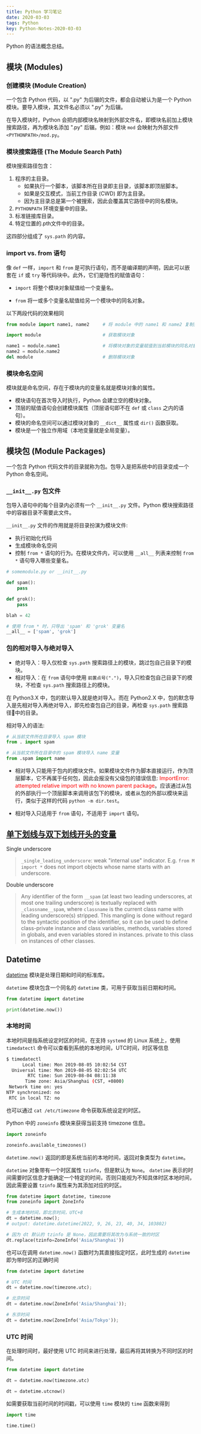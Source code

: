 ```yaml
---
title: Python 学习笔记
date: 2020-03-03
tags: Python
key: Python-Notes-2020-03-03
---
```


Python 的语法概念总结。

<!--more-->

## 模块 (Modules)

### 创建模块 (Module Creation)

一个包含 Python 代码，以 ".py" 为后辍的文件，都会自动被认为是一个 Python 模块。要导入模块，其文件名必须以 ".py" 为后辍。

在导入模块时，Python 会把内部模块名映射到外部文件名，即模块名前加上模块搜索路径，再为模块名添加 ".py" 后辍。例如：模块 `mod` 会映射为外部文件 `<PYTHONPATH>/mod.py`。

### 模块搜索路径 (The Module Search Path)

模块搜索路径包含：

1. 程序的主目录。  
   - 如果执行一个脚本，该脚本所在目录即主目录，该脚本即顶层脚本。
   - 如果是交互模式，当前工作目录 (CWD) 即为主目录。  
   - 因为主目录总是第一个被搜索，因此会覆盖其它路径中的同名模块。
2. `PYTHONPATH` 环境变量中的目录。
3. 标准链接库目录。
4. 特定位置的.pth文件中的目录。

这四部分组成了 `sys.path` 的内容。

### import vs. from 语句

像 `def` 一样，`import` 和 `from` 是可执行语句，而不是编译期的声明，因此可以嵌套在 `if` 或 `try` 等代码块中。此外，它们是隐性的赋值语句：

- `import` 将整个模块对象赋值给一个变量名。

- `from` 将一或多个变量名赋值给另一个模块中的同名对象。

以下两段代码的效果相同

```python
from module import name1, name2     # 将 module 中的 name1 和 name2 复制到当前模块的同名对象
```

```python
import module                       # 获取模块对象

name1 = module.name1                # 将模块对象的变量赋值到当前模块的同名对象
name2 = module.name2
del module                          # 删除模块对象
```

### 模块命名空间

模块就是命名空间，存在于模块内的变量名就是模块对象的属性。

- 模块语句在首次导入时执行，Python 会建立空的模块对象。
- 顶层的赋值语句会创建模块属性（顶层语句即不在 `def` 或 `class` 之内的语句）。
- 模块的命名空间可以通过模块对象的 `__dict__` 属性或 `dir()` 函数获取。
- 模块是一个独立作用域（本地变量就是全局变量）。

## 模块包 (Module Packages)

一个包含 Python 代码文件的目录就称为包。包导入是把系统中的目录变成一个 Python 命名空间。

### `__init__.py` 包文件

包导入语句中的每个目录内必须有一个 `__init__.py` 文件。Python 模块搜索路径中的容器目录不需要此文件。

`__init__.py` 文件的作用就是将目录扮演为模块文件:

- 执行初始化代码
- 生成模块命名空间
- 控制 `from *` 语句的行为。在模块文件内，可以使用 `__all__` 列表来控制 `from *` 语句导入哪些变量名。

```python
# somemodule.py or __init__.py

def spam():
    pass

def grok():
    pass

blah = 42

# 使用 from * 时，只导出 'spam' 和 'grok' 变量名
__all__ = ['spam', 'grok']
```

### 包的相对导入与绝对导入

- 绝对导入：导入仅检查 `sys.path` 搜索路径上的模块，跳过包自己目录下的模块。
- 相对导入：在 `from` 语句中使用 `前置点号(".")`，导入只检查包自己目录下的模块，不检查 `sys.path` 搜索路径上的模块。

在 Python3.X 中，包的默认导入就是绝对导入。而在 Python2.X 中，包的默念导入是先相对导入再绝对导入，即先检查包自己的目录，再检查 `sys.path` 搜索路径中的目录。

相对导入的语法:

```python
# 从当前文件所在目录导入 spam 模块
from . import spam

# 从当前文件所在目录中的 spam 模块导入 name 变量
from .spam import name
```

- 相对导入只能用于包内的模块文件。如果模块文件作为脚本直接运行，作为顶层脚本，它不再属于任何包，因此会报没有父级包的错误信息: <span style="color:red">ImportError: attempted relative import with no known parent package</span>。应该通过从包的外部执行一个顶层脚本来调用该包下的模块，或者从包的外部以模块来运行，类似于这样的代码 `python -m dir.test`。

- 相对导入只适用于 `from` 语句，不适用于 `import` 语句。

## [单下划线与双下划线开头的变量](https://stackoverflow.com/questions/1301346/what-is-the-meaning-of-single-and-double-underscore-before-an-object-name)

Single underscore

> `_single_leading_underscore`: weak "internal use" indicator. E.g. `from M import *` does not import objects whose name starts with an underscore.

Double underscore

> Any identifier of the form `__spam` (at least two leading underscores, at most one trailing underscore) is textually replaced with `_classname__spam`, where `classname` is the current class name with leading underscore(s) stripped. This mangling is done without regard to the syntactic position of the identifier, so it can be used to define class-private instance and class variables, methods, variables stored in globals, and even variables stored in instances. private to this class on instances of other classes.

## Datetime

[datetime](https://docs.python.org/zh-cn/3/library/datetime.html) 模块是处理日期和时间的标准库。

`datetime` 模块包含一个同名的 `datetime` 类，可用于获取当前日期和时间。

```python
from datetime import datetime

print(datetime.now())
```

### 本地时间

本地时间是指系统设定时区的时间，在支持 `systemd` 的 Linux 系统上，使用 `timedatectl` 命令可以查看到系统的本地时间，UTC时间，时区等信息

```sh
$ timedatectl
      Local time: Mon 2019-08-05 10:02:54 CST
  Universal time: Mon 2019-08-05 02:02:54 UTC
        RTC time: Sun 2019-08-04 08:11:38
       Time zone: Asia/Shanghai (CST, +0800)
 Network time on: yes
NTP synchronized: no
 RTC in local TZ: no
```

也可以通过 `cat /etc/timezone` 命令获取系统设定的时区。

Python 中的 `zoneinfo` 模块来获得当前支持 timezone 信息。

```python
import zoneinfo

zoneinfo.available_timezones()
```

`datetime.now()` 返回的即是系统当前的本地时间，返回对象类型为 `datetime`。

`datetime` 对象带有一个时区属性 `tzinfo`，但是默认为 `None`。 `datetime` 表示的时间需要时区信息才能确定一个特定的时间，否则只能视为不知具体时区本地时间，因此需要设置 `tzinfo` 属性来为其添加对应的时区。

```python
from datetime import datetime, timezone
from zoneinfo import ZoneInfo

# 生成本地时间，即北京时间，UTC+8
dt = datetime.now();
# output: datetime.datetime(2022, 9, 26, 23, 40, 34, 103802)

# 因为 dt 默认的 tzinfo 是 None，因此需要将其改为与系统一致的时区
dt.replace(tzinfo=ZoneInfo('Asia/Shanghai'))
```

也可以在调用 `datetime.now()` 函数时为其直接指定时区，此时生成的 `datetime` 即为带时区的正确时间

```python
from datetime import datetime

# UTC 时间
dt = datetime.now(timezone.utc);

# 北京时间
dt = datetime.now(ZoneInfo('Asia/Shanghai'));

# 东京时间
dt = datetime.now(ZoneInfo('Asia/Tokyo'));
```

### UTC 时间

在处理时间时，最好使用 UTC 时间来进行处理，最后再将其转换为不同时区的时间。

```python
from datetime import datetime

dt = datetime.now(timezone.utc)

dt = datetime.utcnow()
```

如需要获取当前时间的时间戳，可以使用 `time` 模块的 `time` 函数来得到

```python
import time

time.time()
```